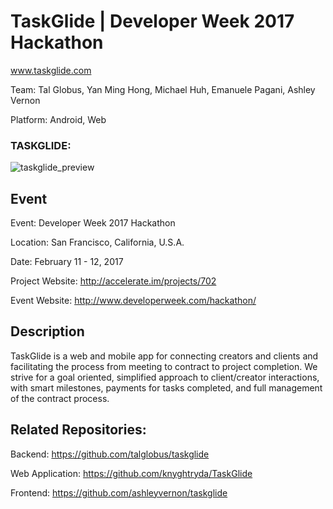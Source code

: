 TaskGlide | Developer Week 2017 Hackathon
=========================================

www.taskglide.com

Team: Tal Globus, Yan Ming Hong, Michael Huh, Emanuele Pagani, Ashley Vernon

Platform: Android, Web

### TASKGLIDE:
![taskglide_preview](https://cloud.githubusercontent.com/assets/1645482/22869608/4d0fd7c4-f155-11e6-92d8-6c7a302040f9.gif)

## Event

Event: Developer Week 2017 Hackathon

Location: San Francisco, California, U.S.A.

Date: February 11 - 12, 2017

Project Website: http://accelerate.im/projects/702

Event Website: http://www.developerweek.com/hackathon/

## Description

TaskGlide is a web and mobile app for connecting creators and clients and facilitating the process from meeting to contract to project completion. We strive for a goal oriented, simplified approach to client/creator interactions, with smart milestones, payments for tasks completed, and full management of the contract process.

## Related Repositories:

Backend: https://github.com/talglobus/taskglide

Web Application: https://github.com/knyghtryda/TaskGlide

Frontend: https://github.com/ashleyvernon/taskglide